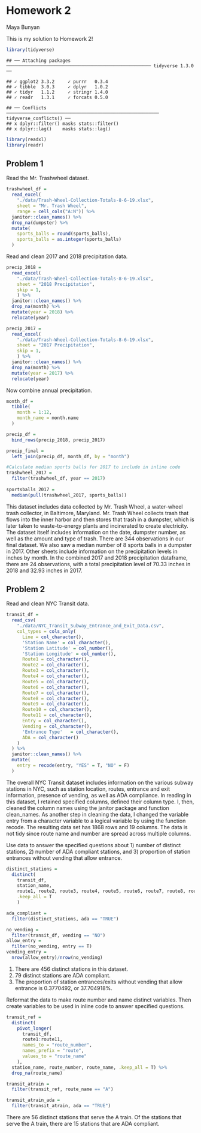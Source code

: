 Homework 2
================
Maya Bunyan

This is my solution to Homework 2\!

``` r
library(tidyverse)
```

    ## ── Attaching packages ────────────────────────────────────────────────────── tidyverse 1.3.0 ──

    ## ✓ ggplot2 3.3.2     ✓ purrr   0.3.4
    ## ✓ tibble  3.0.3     ✓ dplyr   1.0.2
    ## ✓ tidyr   1.1.2     ✓ stringr 1.4.0
    ## ✓ readr   1.3.1     ✓ forcats 0.5.0

    ## ── Conflicts ───────────────────────────────────────────────────────── tidyverse_conflicts() ──
    ## x dplyr::filter() masks stats::filter()
    ## x dplyr::lag()    masks stats::lag()

``` r
library(readxl)
library(readr)
```

## Problem 1

Read the Mr. Trashwheel dataset.

``` r
trashwheel_df = 
  read_excel(
    "./data/Trash-Wheel-Collection-Totals-8-6-19.xlsx",
    sheet = "Mr. Trash Wheel",
    range = cell_cols("A:N")) %>%
  janitor::clean_names() %>%
  drop_na(dumpster) %>%
  mutate(
    sports_balls = round(sports_balls),
    sports_balls = as.integer(sports_balls)
  )
```

Read and clean 2017 and 2018 precipitation data.

``` r
precip_2018 =
  read_excel(
    "./data/Trash-Wheel-Collection-Totals-8-6-19.xlsx",
    sheet = "2018 Precipitation",
    skip = 1,
    ) %>%
  janitor::clean_names() %>%
  drop_na(month) %>%
  mutate(year = 2018) %>%
  relocate(year)

precip_2017 =
  read_excel(
    "./data/Trash-Wheel-Collection-Totals-8-6-19.xlsx",
    sheet = "2017 Precipitation",
    skip = 1,
    ) %>%
  janitor::clean_names() %>%
  drop_na(month) %>%
  mutate(year = 2017) %>%
  relocate(year)
```

Now combine annual precipitation.

``` r
month_df = 
  tibble(
    month = 1:12,
    month_name = month.name
  )

precip_df = 
  bind_rows(precip_2018, precip_2017) 

precip_final = 
  left_join(precip_df, month_df, by = "month")
```

``` r
#Calculate median sports balls for 2017 to include in inline code
trashwheel_2017 = 
  filter(trashwheel_df, year == 2017)
  
sportsballs_2017 =
  median(pull(trashwheel_2017, sports_balls))
```

This dataset includes data collected by Mr. Trash Wheel, a water-wheel
trash collector, in Baltimore, Maryland. Mr. Trash Wheel collects trash
that flows into the inner harbor and then stores that trash in a
dumpster, which is later taken to waste-to-energy plants and incinerated
to create electricity. The dataset itself includes information on the
date, dumpster number, as well as the amount and type of trash. There
are 344 observations in our final dataset. We also saw a median number
of 8 sports balls in a dumpster in 2017. Other sheets include
information on the precipitation levels in inches by month. In the
combined 2017 and 2018 precipitation dataframe, there are 24
observations, with a total precipitation level of 70.33 inches in 2018
and 32.93 inches in 2017.

## Problem 2

Read and clean NYC Transit data.

``` r
transit_df = 
  read_csv(
    "./data/NYC_Transit_Subway_Entrance_and_Exit_Data.csv",
    col_types = cols_only(
      Line = col_character(),
      'Station Name' = col_character(), 
      'Station Latitude' = col_number(),    
      'Station Longitude' = col_number(),
      Route1 = col_character(),
      Route2 = col_character(), 
      Route3 = col_character(),
      Route4 = col_character(),
      Route5 = col_character(),
      Route6 = col_character(),
      Route7 = col_character(),
      Route8 = col_character(),
      Route9 = col_character(),
      Route10 = col_character(),
      Route11 = col_character(),
      Entry = col_character(),
      Vending = col_character(),
      'Entrance Type'   = col_character(),
      ADA = col_character()
    )
  ) %>%
  janitor::clean_names() %>%
  mutate(
    entry = recode(entry, "YES" = T, "NO" = F)
  )
```

The overall NYC Transit dataset includes information on the various
subway stations in NYC, such as station location, routes, entrance and
exit information, presence of vending, as well as ADA compliance. In
reading in this dataset, I retained specified columns, defined their
column type. I, then, cleaned the column names using the janitor package
and function clean\_names. As another step in cleaning the data, I
changed the variable entry from a character variable to a logical
variable by using the function recode. The resulting data set has 1868
rows and 19 columns. The data is not tidy since route name and number
are spread across multiple columns.

Use data to answer the specified questions about 1) number of distinct
stations, 2) number of ADA compliant stations, and 3) proportion of
station entrances without vending that allow entrance.

``` r
distinct_stations = 
  distinct(
    transit_df, 
    station_name, 
    route1, route2, route3, route4, route5, route6, route7, route8, route9, route10, route11,
    .keep_all = T
    )

ada_compliant = 
  filter(distinct_stations, ada == "TRUE")

no_vending = 
  filter(transit_df, vending == "NO") 
allow_entry = 
  filter(no_vending, entry == T)
vending_entry = 
  nrow(allow_entry)/nrow(no_vending)
```

1)  There are 456 distinct stations in this dataset.
2)  79 distinct stations are ADA compliant.
3)  The proportion of station entrances/exits without vending that allow
    entrance is 0.3770492, or 37.704918%.

Reformat the data to make route number and name distinct variables. Then
create variables to be used in inline code to answer specified
questions.

``` r
transit_ref = 
  distinct(
    pivot_longer(
      transit_df,
      route1:route11,
      names_to = "route_number",
      names_prefix = "route",
      values_to = "route_name"
    ),
  station_name, route_number, route_name, .keep_all = T) %>%
  drop_na(route_name)

transit_atrain = 
  filter(transit_ref, route_name == "A")

transit_atrain_ada =
  filter(transit_atrain, ada == "TRUE")
```

There are 56 distinct stations that serve the A train. Of the stations
that serve the A train, there are 15 stations that are ADA compliant.
